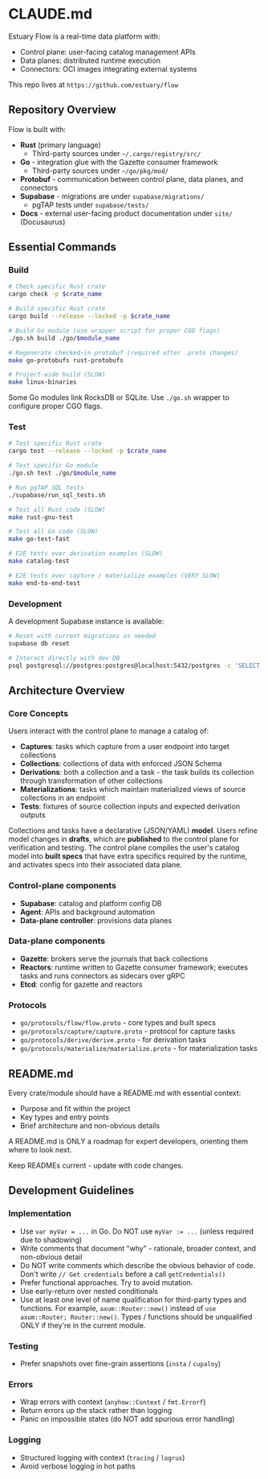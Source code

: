 # CLAUDE.md

Estuary Flow is a real-time data platform with:
- Control plane: user-facing catalog management APIs
- Data planes: distributed runtime execution
- Connectors: OCI images integrating external systems

This repo lives at `https://github.com/estuary/flow`

## Repository Overview

Flow is built with:
- **Rust** (primary language)
  - Third-party sources under `~/.cargo/registry/src/`
- **Go** - integration glue with the Gazette consumer framework
  - Third-party sources under `~/go/pkg/mod/`
- **Protobuf** - communication between control plane, data planes, and connectors
- **Supabase** - migrations are under `supabase/migrations/`
  - pgTAP tests under `supabase/tests/`
- **Docs** - external user-facing product documentation under `site/` (Docusaurus)

## Essential Commands

### Build

```bash
# Check specific Rust crate
cargo check -p $crate_name

# Build specific Rust crate
cargo build --release --locked -p $crate_name

# Build Go module (use wrapper script for proper CGO flags)
./go.sh build ./go/$module_name

# Regenerate checked-in protobuf (required after .proto changes)
make go-protobufs rust-protobufs

# Project-wide build (SLOW)
make linux-binaries
```

Some Go modules link RocksDB or SQLite.
Use `./go.sh` wrapper to configure proper CGO flags.

### Test

```bash
# Test specific Rust crate
cargo test --release --locked -p $crate_name

# Test specific Go module
./go.sh test ./go/$module_name

# Run pgTAP SQL tests
./supabase/run_sql_tests.sh

# Test all Rust code (SLOW)
make rust-gnu-test

# Test all Go code (SLOW)
make go-test-fast

# E2E tests over derivation examples (SLOW)
make catalog-test

# E2E tests over capture / materialize examples (VERY SLOW)
make end-to-end-test
```

### Development

A development Supabase instance is available:
```bash
# Reset with current migrations as needed
supabase db reset

# Interact directly with dev DB
psql postgresql://postgres:postgres@localhost:5432/postgres -c 'SELECT 1;'
```

## Architecture Overview

### Core Concepts

Users interact with the control plane to manage a catalog of:
- **Captures**: tasks which capture from a user endpoint into target collections
- **Collections**: collections of data with enforced JSON Schema
- **Derivations**: both a collection and a task - the task builds its collection through transformation of other collections
- **Materializations**: tasks which maintain materialized views of source collections in an endpoint
- **Tests**: fixtures of source collection inputs and expected derivation outputs

Collections and tasks have a declarative (JSON/YAML) **model**.
Users refine model changes in **drafts**, which are **published**
to the control plane for verification and testing.
The control plane compiles the user's catalog model into
**built specs** that have extra specifics required by the runtime,
and activates specs into their associated data plane.

### Control-plane components
- **Supabase**: catalog and platform config DB
- **Agent**: APIs and background automation
- **Data-plane controller**: provisions data planes

### Data-plane components
- **Gazette**: brokers serve the journals that back collections
- **Reactors**: runtime written to Gazette consumer framework;
  executes tasks and runs connectors as sidecars over gRPC
- **Etcd**: config for gazette and reactors

### Protocols

- `go/protocols/flow/flow.proto` - core types and built specs
- `go/protocols/capture/capture.proto` - protocol for capture tasks
- `go/protocols/derive/derive.proto` - for derivation tasks
- `go/protocols/materialize/materialize.proto` - for materialization tasks

## README.md

Every crate/module should have a README.md with essential context:
- Purpose and fit within the project
- Key types and entry points
- Brief architecture and non-obvious details

A README.md is ONLY a roadmap for expert developers,
orienting them where to look next.

Keep READMEs current - update with code changes.

## Development Guidelines

### Implementation
- Use `var myVar = ...` in Go. Do NOT use `myVar := ...` (unless required due to shadowing)
- Write comments that document "why" - rationale, broader context, and non-obvious detail
- Do NOT write comments which describe the obvious behavior of code.
  Don't write `// Get credentials` before a call `getCredentials()`
- Prefer functional approaches. Try to avoid mutation.
- Use early-return over nested conditionals
- Use at least one level of name qualification for third-party types and functions.
  For example, `axum::Router::new()` instead of `use axum::Router; Router::new()`.
  Types / functions should be unqualified ONLY if they're in the current module.

### Testing
- Prefer snapshots over fine-grain assertions (`insta` / `cupaloy`)

### Errors
- Wrap errors with context (`anyhow::Context` / `fmt.Errorf`)
- Return errors up the stack rather than logging
- Panic on impossible states (do NOT add spurious error handling)

### Logging
- Structured logging with context (`tracing` / `logrus`)
- Avoid verbose logging in hot paths
